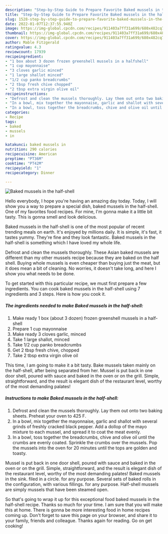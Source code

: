 ```yaml
---
description: "Step-by-Step Guide to Prepare Favorite Baked mussels in the half-shell"
title: "Step-by-Step Guide to Prepare Favorite Baked mussels in the half-shell"
slug: 1528-step-by-step-guide-to-prepare-favorite-baked-mussels-in-the-half-shell
date: 2022-01-07T12:37:55.940Z
image: https://img-global.cpcdn.com/recipes/911403a7ff31a699/680x482cq70/baked-mussels-in-the-half-shell-recipe-main-photo.jpg
thumbnail: https://img-global.cpcdn.com/recipes/911403a7ff31a699/680x482cq70/baked-mussels-in-the-half-shell-recipe-main-photo.jpg
cover: https://img-global.cpcdn.com/recipes/911403a7ff31a699/680x482cq70/baked-mussels-in-the-half-shell-recipe-main-photo.jpg
author: Mable Fitzgerald
ratingvalue: 4.3
reviewcount: 17939
recipeingredient:
- "1 box about 3 dozen frozen greenshell mussels in a halfshell"
- "1 cup mayonnaise"
- "3 cloves garlic minced"
- "1 large shallot minced"
- "1/2 cup panko breadcrumbs"
- "2 tbsp fresh chive chopped"
- "2 tbsp extra virgin olive oil"
recipeinstructions:
- "Defrost and clean the mussels thoroughly. Lay them out onto two baking sheets. Preheat your oven to 425 F."
- "In a bowl, mix together the mayonnaise, garlic and shallot with several grinds of freshly cracked black pepper. Add a dollop of the mayo mixture to each mussel, and spread it to coat the meat evenly."
- "In a bowl, toss together the breadcrumbs, chive and olive oil until the crumbs are evenly coated. Sprinkle the crumbs over the mussels. Pop the mussels into the oven for 20 minutes until the tops are golden and toasty."
categories:
- Recipe
tags:
- baked
- mussels
- in

katakunci: baked mussels in 
nutrition: 290 calories
recipecuisine: American
preptime: "PT36M"
cooktime: "PT42M"
recipeyield: "1"
recipecategory: Dinner

---
```



![Baked mussels in the half-shell](https://img-global.cpcdn.com/recipes/911403a7ff31a699/680x482cq70/baked-mussels-in-the-half-shell-recipe-main-photo.jpg)

Hello everybody, I hope you're having an amazing day today. Today, I will show you a way to prepare a special dish, baked mussels in the half-shell. One of my favorites food recipes. For mine, I'm gonna make it a little bit tasty. This is gonna smell and look delicious.

Baked mussels in the half-shell is one of the most popular of recent trending meals on earth. It's enjoyed by millions daily. It is simple, it's fast, it tastes yummy. They're fine and they look fantastic. Baked mussels in the half-shell is something which I have loved my whole life.

Defrost and clean the mussels thoroughly. These Asian baked mussels are different than my other mussels recipe because they are baked on the half shell. Buying whole mussels is even cheaper than buying just the meat, but it does mean a bit of cleaning. No worries, it doesn&#39;t take long, and here I show you what needs to be done.


To get started with this particular recipe, we must first prepare a few ingredients. You can cook baked mussels in the half-shell using 7 ingredients and 3 steps. Here is how you cook it.

<!--inarticleads1-->

##### The ingredients needed to make Baked mussels in the half-shell:

1. Make ready 1 box (about 3 dozen) frozen greenshell mussels in a half-shell
1. Prepare 1 cup mayonnaise
1. Make ready 3 cloves garlic, minced
1. Take 1 large shallot, minced
1. Take 1/2 cup panko breadcrumbs
1. Get 2 tbsp fresh chive, chopped
1. Take 2 tbsp extra virgin olive oil


This time, I am going to make it a bit tasty. Bake mussels taken mainly on the half-shell, after being separated from her. Mussel is put back in one door shell, poured with sauce and baked in the oven or on the grill. Simple, straightforward, and the result is elegant dish of the restaurant level, worthy of the most demanding palates! 

<!--inarticleads2-->

##### Instructions to make Baked mussels in the half-shell:

1. Defrost and clean the mussels thoroughly. Lay them out onto two baking sheets. Preheat your oven to 425 F.
1. In a bowl, mix together the mayonnaise, garlic and shallot with several grinds of freshly cracked black pepper. Add a dollop of the mayo mixture to each mussel, and spread it to coat the meat evenly.
1. In a bowl, toss together the breadcrumbs, chive and olive oil until the crumbs are evenly coated. Sprinkle the crumbs over the mussels. Pop the mussels into the oven for 20 minutes until the tops are golden and toasty.


Mussel is put back in one door shell, poured with sauce and baked in the oven or on the grill. Simple, straightforward, and the result is elegant dish of the restaurant level, worthy of the most demanding palates! Baked mussels in the sink. filed in a circle. for any purpose. Several sets of baked rolls in the configuration, with various fillings. for any purpose. Half-shell mussels are simply mussels that have been steamed open. 

So that's going to wrap it up for this exceptional food baked mussels in the half-shell recipe. Thanks so much for your time. I am sure that you will make this at home. There is gonna be more interesting food in home recipes coming up. Don't forget to save this page on your browser, and share it to your family, friends and colleague. Thanks again for reading. Go on get cooking!
